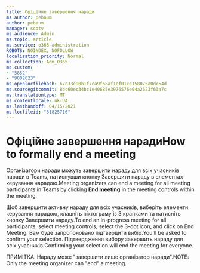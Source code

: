 ```yaml
---
title: Офіційне завершення наради
ms.author: pebaum
author: pebaum
manager: scotv
ms.audience: Admin
ms.topic: article
ms.service: o365-administration
ROBOTS: NOINDEX, NOFOLLOW
localization_priority: Normal
ms.collection: Adm_O365
ms.custom:
- "5852"
- "9002623"
ms.openlocfilehash: 67c33e90b1f7ca9f68af1ef01ce158075a0dc54d
ms.sourcegitcommit: 8bc60ec34bc1e40685e3976576e04a2623f63a7c
ms.translationtype: MT
ms.contentlocale: uk-UA
ms.lasthandoff: 04/15/2021
ms.locfileid: "51825716"
---
```

# <a name="how-to-formally-end-a-meeting"></a><span data-ttu-id="f1996-102">Офіційне завершення наради</span><span class="sxs-lookup"><span data-stu-id="f1996-102">How to formally end a meeting</span></span>

<span data-ttu-id="f1996-103">Організатори наради можуть завершити нараду для  всіх учасників наради в Teams, натиснувши кнопку Завершити нараду в елементах керування нарадою.</span><span class="sxs-lookup"><span data-stu-id="f1996-103">Meeting organizers can end a meeting for all meeting participants in Teams by clicking **End meeting** in the meeting controls within the meeting.</span></span>  

<span data-ttu-id="f1996-104">Щоб завершити активну нараду для всіх учасників, виберіть елементи керування нарадою, клацніть піктограму із 3 крапками та натисніть кнопку Завершити нараду.</span><span class="sxs-lookup"><span data-stu-id="f1996-104">To end an in-progress meeting for all participants, select meeting controls, select the 3-dot icon, and click on End Meeting.</span></span> <span data-ttu-id="f1996-105">Вам буде запропоновано підтвердити вибір.</span><span class="sxs-lookup"><span data-stu-id="f1996-105">You’ll be asked to confirm your selection.</span></span> <span data-ttu-id="f1996-106">Підтвердження вибору завершить нараду для всіх учасників.</span><span class="sxs-lookup"><span data-stu-id="f1996-106">Confirming your selection will end the meeting for everyone.</span></span>

<span data-ttu-id="f1996-107">ПРИМІТКА. Нараду може "завершити лише організатор наради".</span><span class="sxs-lookup"><span data-stu-id="f1996-107">NOTE: Only the meeting organizer can "end" a meeting.</span></span>